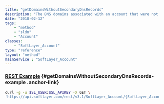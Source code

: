 ```yaml
---
title: "getDomainsWithoutSecondaryDnsRecords"
description: "The DNS domains associated with an account that were not created as a result of a secondary DNS zone transfer."
date: "2018-02-12"
tags:
    - "method"
    - "sldn"
    - "Account"
classes:
    - "SoftLayer_Account"
type: "reference"
layout: "method"
mainService : "SoftLayer_Account"
---
```


### [REST Example](#getDomainsWithoutSecondaryDnsRecords-example) <a href="/article/rest/"><i class="fas fa-question"></i></a> {#getDomainsWithoutSecondaryDnsRecords-example .anchor-link} 
```bash
curl -g -u $SL_USER:$SL_APIKEY -X GET \
'https://api.softlayer.com/rest/v3.1/SoftLayer_Account/{SoftLayer_AccountID}/getDomainsWithoutSecondaryDnsRecords'
```
